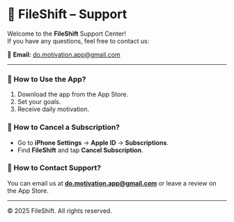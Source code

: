 # 📌 FileShift – Support

Welcome to the **FileShift** Support Center!  
If you have any questions, feel free to contact us:

📧 **Email:** [do.motivation.app@gmail.com](mailto:do.motivation.app@gmail.com)  

---

### 🔹 How to Use the App?
1. Download the app from the App Store.
2. Set your goals.
3. Receive daily motivation.

### 🔹 How to Cancel a Subscription?
- Go to **iPhone Settings** → **Apple ID** → **Subscriptions**.
- Find **FileShift** and tap **Cancel Subscription**.

### 🔹 How to Contact Support?
You can email us at **[do.motivation.app@gmail.com](mailto:do.motivation.app@gmail.com)** or leave a review on the App Store.

---

© 2025 FileShift. All rights reserved.
